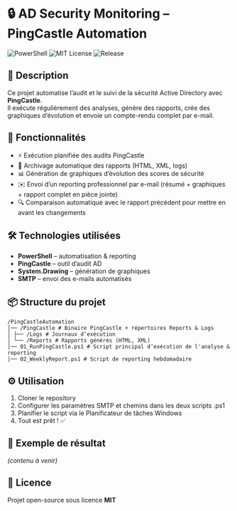 # 🔒 AD Security Monitoring – PingCastle Automation

![PowerShell](https://img.shields.io/badge/PowerShell-blue?logo=powershell&logoColor=white)
![MIT License](https://img.shields.io/badge/License-MIT-green)
![Release](https://img.shields.io/badge/Release-v1.0.0-blue)

## 📌 Description
Ce projet automatise l’audit et le suivi de la sécurité Active Directory avec **PingCastle**.  
Il exécute régulièrement des analyses, génère des rapports, crée des graphiques d’évolution et envoie un compte-rendu complet par e-mail.

## 🚀 Fonctionnalités
- ⚡ Exécution planifiée des audits PingCastle  
- 📂 Archivage automatique des rapports (HTML, XML, logs)  
- 📊 Génération de graphiques d’évolution des scores de sécurité  
- ✉️ Envoi d’un reporting professionnel par e-mail (résumé + graphiques + rapport complet en pièce jointe)  
- 🔍 Comparaison automatique avec le rapport précédent pour mettre en avant les changements  

## 🛠️ Technologies utilisées
- **PowerShell** – automatisation & reporting  
- **PingCastle** – outil d’audit AD  
- **System.Drawing** – génération de graphiques  
- **SMTP** – envoi des e-mails automatisés  

## 📦 Structure du projet
```
/PingCastleAutomation
│── /PingCastle # Binaire PingCastle + répertoires Reports & Logs
│ ├── /Logs # Journaux d’exécution
│ └── /Reports # Rapports générés (HTML, XML)
│── 01_RunPingCastle.ps1 # Script principal d’exécution de l'analyse & reporting
│── 02_WeeklyReport.ps1 # Script de reporting hebdomadaire
```

## ⚙️ Utilisation
1. Cloner le repository  
2. Configurer les paramètres SMTP et chemins dans les deux scripts .ps1
3. Planifier le script via le Planificateur de tâches Windows  
4. Tout est prêt ! ✅

## 📸 Exemple de résultat
*(contenu à venir)*

## 📜 Licence
Projet open-source sous licence **MIT**
